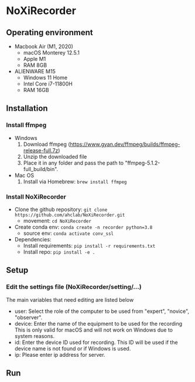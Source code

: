 # NoXiRecorder

## Operating environment
* Macbook Air (M1, 2020)
  - macOS Monterey 12.5.1
  - Apple M1
  - RAM 8GB
* ALIENWARE M15
  - Windows 11 Home
  - Intel Core i7-11800H
  - RAM 16GB

## Installation
### Install ffmpeg
* Windows
  1. Download ffmpeg (https://www.gyan.dev/ffmpeg/builds/ffmpeg-release-full.7z)
  2. Unzip the downloaded file
  3. Place it in any folder and pass the path to "ffmpeg-5.1.2-full_build/bin".
* Mac OS
  1. Install via Homebrew: `brew install ffmpeg`

### Install NoXiRecorder
* Clone the github repository: `git clone https://github.com/ahclab/NoXiRecorder.git`
  - movement: `cd NoXiRecorder`
* Create conda env: `conda create -n recorder python=3.8`
  - source env: `conda activate conv_ssl`
* Dependencies: 
  * Install requirements: `pip install -r requirements.txt`
  * Install repo: `pip install -e .`

## Setup
### Edit the settings file (NoXiRecorder/setting/...)
The main variables that need editing are listed below
  - user: Select the role of the computer to be used from "expert", "novice", "observer".
  - device: Enter the name of the equipment to be used for the recording
This is only valid for macOS and will not work on Windows due to system reasons.
  - id: Enter the device ID used for recording.
This ID will be used if the device name is not found or if Windows is used.
  - ip: Please enter ip address for server.

## Run
